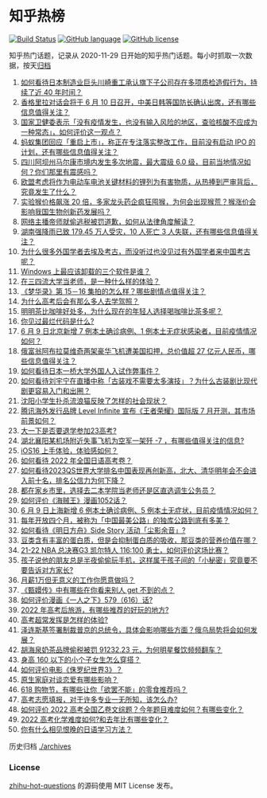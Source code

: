 # 知乎热榜
[![Build Status](https://github.com/ToWeLong/zhihu-hot-questions/workflows/CI/badge.svg)](https://github.com/ToWeLong/zhihu-hot-questions/actions)
[![GitHub language](https://img.shields.io/badge/language-golang-orange.svg)](https://golang.org/)
[![GitHub license](https://img.shields.io/github/license/ToWeLong/zhihu-hot-questions)](https://github.com/ToWeLong/zhihu-hot-questions/blob/main/LICENSE)

知乎热门话题，记录从 2020-11-29 日开始的知乎热门话题。每小时抓取一次数据，按天[归档](./archives)

<!-- BEGIN -->

1. [如何看待日本制造业巨头川崎重工承认旗下子公司存在多项质检造假行为，持续了近 40 年时间？](https://www.zhihu.com/question/536799972)
1. [香格里拉对话会将于 6 月 10 日召开，中美日韩等国防长确认出席，还有哪些信息值得关注？](https://www.zhihu.com/question/536892808)
1. [国家卫健委表示「没有疫情发生，也没有输入风险的地区，查验核酸不应成为一种常态」，如何评价这一观点？](https://www.zhihu.com/question/536866571)
1. [蚂蚁集团回应「重启上市」，称正在专注落实整改工作，目前没有启动 IPO 的计划，还有哪些信息值得关注？](https://www.zhihu.com/question/536888227)
1. [四川阿坝州马尔康市境内发生多次地震，最大震级 6.0 级，目前当地情况如何？你们那里有震感吗？](https://www.zhihu.com/question/536930175)
1. [欧盟考虑将作为电动车电池关键材料的锂列为有害物质，从热捧到严审背后，究竟发生了什么？](https://www.zhihu.com/question/536674986)
1. [实验猴价格飙涨 20 倍，多家龙头药企疯狂囤猴，为何会出现猴荒？猴涨价会影响我国生物创新药发展吗？](https://www.zhihu.com/question/536901931)
1. [网络主播帝师就偷逃税被罚道歉，如何从法律角度解读？](https://www.zhihu.com/question/536882728)
1. [湖南强降雨已致 179.45 万人受灾，10 人死亡 3 人失联，还有哪些信息值得关注？](https://www.zhihu.com/question/536706227)
1. [为什么很多外国学者去埃及考古，而没听过也没见过有外国学者来中国考古呢？](https://www.zhihu.com/question/530535052)
1. [Windows 上最应该卸载的三个软件是谁？](https://www.zhihu.com/question/531532401)
1. [在三四流大学当老师，是一种什么样的体验？](https://www.zhihu.com/question/536262337)
1. [《梦华录》第 15－16 集拍的怎么样？哪些剧情点值得关注？](https://www.zhihu.com/question/536895651)
1. [为什么高考后会有那么多人去学驾照？](https://www.zhihu.com/question/532826121)
1. [明明茶比咖啡好处多，为什么现在的年轻人选择喝咖啡比茶多呢？](https://www.zhihu.com/question/532257595)
1. [你见过最烂代码是什么?](https://www.zhihu.com/question/306452885)
1. [6 月 9 日北京新增 7 例本土确诊病例、1 例本土无症状感染者，目前疫情情况如何？](https://www.zhihu.com/question/536973957)
1. [俄富翁阿布拉莫维奇两架豪华飞机遭美国扣押，总价值超 27 亿元人民币，哪些信息值得关注？](https://www.zhihu.com/question/536525564)
1. [如何看待日本一桥大学外国人入试作弊事件？](https://www.zhihu.com/question/536692927)
1. [如何看待刘宇宁在直播中称「古装戏不需要太多演技」？为什么古装剧比现代剧更容易入门和出圈？](https://www.zhihu.com/question/536718618)
1. [沈阳小学生扑杀流浪猫反映了怎样的社会现状？](https://www.zhihu.com/question/536744845)
1. [腾讯海外发行品牌 Level Infinite 宣布《王者荣耀》国际版 7 月开测，其市场前景如何？](https://www.zhihu.com/question/536653530)
1. [大一下是否要退学参加23高考?](https://www.zhihu.com/question/519933613)
1. [湖北襄阳某机场附近失事飞机为空军一架歼 -7 ，有哪些值得关注的信息?](https://www.zhihu.com/question/536842454)
1. [iOS16 上手体验，体验感如何？](https://www.zhihu.com/question/536522129)
1. [如何看待 2022 年全国日语高考卷？](https://www.zhihu.com/question/536695713)
1. [如何看待2023QS世界大学排名中国表现再创新高，北大、清华明年会不会进入前十名，排名公信力为何下降？](https://www.zhihu.com/question/536790531)
1. [都在家乡市里，选择去二本学院当老师还是区直选调生公务员？](https://www.zhihu.com/question/535924981)
1. [如何评价《海贼王》漫画1052话？](https://www.zhihu.com/question/535791484)
1. [6 月 9 日上海新增 6 例本土确诊病例、5 例本土无症状，目前疫情情况如何？](https://www.zhihu.com/question/536973842)
1. [每年开放四个月，被称为「中国最美公路」的独库公路到底有多美？](https://www.zhihu.com/question/489261464)
1. [如何看待《明日方舟》Side Story 活动「尘影余音」?](https://www.zhihu.com/question/535653603)
1. [豆类含有丰富的蛋白质，但是会抑制蛋白质的吸收，那豆类的营养价值在哪？](https://www.zhihu.com/question/433958616)
1. [21-22 NBA 总决赛G3 凯尔特人 116:100 勇士，如何评价这场比赛？](https://www.zhihu.com/question/536825079)
1. [孩子说他的朋友总是半夜偷偷玩手机，这样属于孩子间的「小秘密」究竟要不要告诉对方家长?](https://www.zhihu.com/question/536450650)
1. [月薪1万但无意义的工作你愿意做吗？](https://www.zhihu.com/question/536640829)
1. [《甄嬛传》中有哪些在你看来别人 get 不到的点？](https://www.zhihu.com/question/535864788)
1. [如何评价漫画《一人之下》579（616）话?](https://www.zhihu.com/question/536923842)
1. [2022 年高考后旅游，有哪些推荐的好玩的地方?](https://www.zhihu.com/question/527419199)
1. [高考超常发挥是怎样的体验?](https://www.zhihu.com/question/33558161)
1. [泽连斯基签署制裁普京的总统令，具体会影响哪些方面？俄乌局势将会如何发展？](https://www.zhihu.com/question/536919773)
1. [胡海泉奶茶品牌偷税被罚 91232.23 元，为何明星餐饮频频翻车？](https://www.zhihu.com/question/536841900)
1. [身高 160 以下的小个子女生怎么穿搭？](https://www.zhihu.com/question/274053103)
1. [如何评价电影《侏罗纪世界3》？](https://www.zhihu.com/question/535566367)
1. [原生家庭对谈恋爱有哪些影响？](https://www.zhihu.com/question/536821962)
1. [618 购物节，有哪些让你「欲罢不能」的零食推荐吗？](https://www.zhihu.com/question/460260665)
1. [高考志愿填报，对于许多专业一无所知，该怎么办?](https://www.zhihu.com/question/323060216)
1. [如何评价 2022 高考全国乙卷文综题？今年题目难度如何？有哪些变化？](https://www.zhihu.com/question/536628192)
1. [2022 高考化学难度如何?和去年比有哪些变化？](https://www.zhihu.com/question/536811148)
1. [你有什么相见恨晚的日语学习方法？](https://www.zhihu.com/question/26939890)

<!-- END -->

历史归档 [./archives](./archives)


### License
[zhihu-hot-questions](https://github.com/towelong/zhihu-hot-questions) 的源码使用 MIT License 发布。